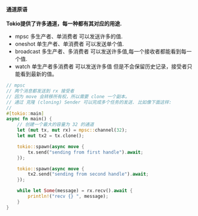 #### 通道原语

**Tokio提供了许多通道，每一种都有其对应的用途.**

- mpsc 多生产者、单消费者 可以发送许多的值.
- oneshot 单生产者、单消费者 可以发送单个值.
- broadcast 多生产者、多消费者 可以发送许多值,每一个接收者都能看到每一个值.
- watch 单生产者多消费者 可以发送许多值 但是不会保留历史记录，接受者只能看到最新的值。



```rust
// mpsc 
// 两个消息都发送到 rx 接受者
// 因为 move 会转移所有权，所以需要 clone 一个副本。
// 通过 克隆 (cloning) Sender 可以完成多个任务的发送. 比如像下面这样:
// 
#[tokio::main]
async fn main() {
    // 创建一个最大的容量为 32 的通道
    let (mut tx, mut rx) = mpsc::channel(32);
    let mut tx2 = tx.clone();

    tokio::spawn(async move {
        tx.send("sending from first handle").await;
    });

    tokio::spawn(async move {
        tx2.send("sending from second handle").await;
    });

    while let Some(message) = rx.recv().await {
        println!("recv {} ", message);
    }
}
```

